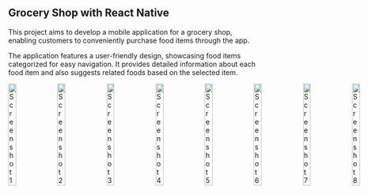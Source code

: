 
## Grocery Shop with React Native

This project aims to develop a mobile application for a grocery shop, enabling customers to conveniently purchase food items through the app. 

The application features a user-friendly design, showcasing food items categorized for easy navigation. It provides detailed information about each food item and also suggests related foods based on the selected item.



<div style="display: flex; flex-wrap: nowrap;">
  <img src="https://github.com/user-attachments/assets/a1a6450c-090f-4dd2-bee3-d04812fdd7af" alt="Screenshot 1" style="width: 20%; margin-right: 20px;">
  <img src="https://github.com/user-attachments/assets/72d0d4de-1804-486f-947d-a0fe3ae35902" alt="Screenshot 2" style="width: 20%; margin-right: 20px;">
  <img src="https://github.com/user-attachments/assets/50b7a117-7ec9-40ce-8ef3-9ef562c0914a" alt="Screenshot 3" style="width: 20%; margin-right: 20px;">
  <img src="https://github.com/user-attachments/assets/b2e82ba1-f49e-430f-be28-f0e23d4e5932" alt="Screenshot 4" style="width: 20%; margin-right: 20px;">
  <img src="https://github.com/user-attachments/assets/fbee7c29-2ef8-47cf-91e8-4644379fd39b" alt="Screenshot 5" style="width: 20%; margin-right: 20px;">
  <img src="https://github.com/user-attachments/assets/0ec1c7b1-27ba-47ac-bb33-337f0d9b7794" alt="Screenshot 6" style="width: 20%; margin-right: 20px;">
  <img src="https://github.com/user-attachments/assets/0d445586-e27f-4b39-8dc6-cadb32d45235" alt="Screenshot 7" style="width: 20%; margin-right: 20px;">
  <img src="https://github.com/user-attachments/assets/c42a616d-82ac-4203-bb2e-e07c073e02f1" alt="Screenshot 8" style="width: 20%; margin-right: 20px;">
</div>






